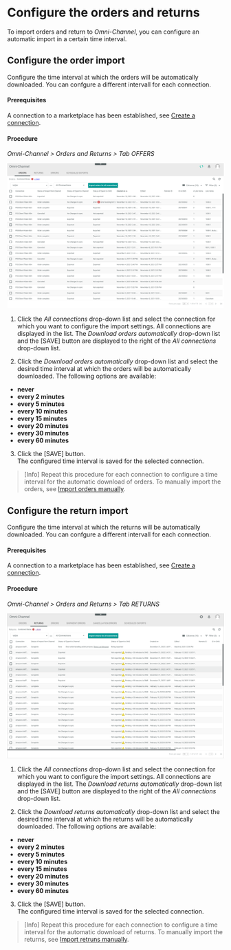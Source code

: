 # Configure the orders and returns

To import orders and return to *Omni-Channel*, you can configure an automatic import in a certain time interval.


## Configure the order import

Configure the time interval at which the orders will be automatically downloaded. You can confgure a different intervall for each connection.

#### Prerequisites

A connection to a marketplace has been established, see [Create a connection](../../Integration/01_ManageConnections.md#create-a-connection).

#### Procedure

*Omni-Channel > Orders and Returns > Tab OFFERS*

![Orders](../../Assets/Screenshots/Channels/OrdersReturns/Orders/Orders.png "[Orders]")

1. Click the *All connections* drop-down list and select the connection for which you want to configure the import settings. All connections are displayed in the list.
  The *Download orders automatically* drop-down list and the [SAVE] button are displayed to the right of the *All connections* drop-down list.


2. Click the *Download orders automatically* drop-down list and select the desired time interval at which the orders will be automatically downloaded. The following options are available:   
  - **never**
  - **every 2 minutes**
  - **every 5 minutes**
  - **every 10 minutes**
  - **every 15 minutes**
  - **every 20 minutes**
  - **every 30 minutes**
  - **every 60 minutes**


3. Click the [SAVE] button.    
  The configured time interval is saved for the selected connection.

> [Info] Repeat this procedure for each connection to configure a time interval for the automatic download of orders. To manually import the orders, see [Import orders manually](../Operation/04_ManageOrdersReturns.md#import-orders-manually).

[comment]: <> (gibt es eine default einstellung? never?)



## Configure the return import

Configure the time interval at which the returns will be automatically downloaded. You can confgure a different intervall for each connection.

#### Prerequisites

A connection to a marketplace has been established, see [Create a connection](../../Integration/01_ManageConnections.md#create-a-connection).

#### Procedure

*Omni-Channel > Orders and Returns > Tab RETURNS*

![Returns](../../Assets/Screenshots/Channels/OrdersReturns/Returns/Returns.png "[Returns]")

1. Click the *All connections* drop-down list and select the connection for which you want to configure the import settings. All connections are displayed in the list.
  The *Download returns automatically* drop-down list and the [SAVE] button are displayed to the right of the *All connections* drop-down list.


2. Click the *Download returns automatically* drop-down list and select the desired time interval at which the returns will be automatically downloaded. The following options are available:   
  - **never**
  - **every 2 minutes**
  - **every 5 minutes**
  - **every 10 minutes**
  - **every 15 minutes**
  - **every 20 minutes**
  - **every 30 minutes**
  - **every 60 minutes**


3. Click the [SAVE] button.    
  The configured time interval is saved for the selected connection.

> [Info] Repeat this procedure for each connection to configure a time interval for the automatic download of returns. To manually import the returns, see [Import retruns manually](../Operation/04_ManageOrdersReturns.md#import-returns-manually).

[comment]: <> (gibt es eine default einstellung? never?)
